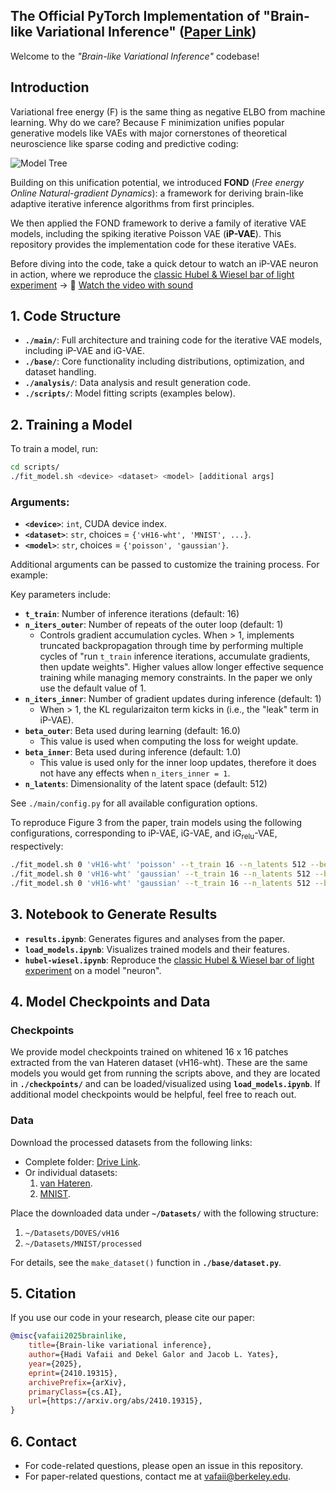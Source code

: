 ## The Official PyTorch Implementation of "Brain-like Variational Inference" ([Paper Link](https://arxiv.org/pdf/2410.19315))

Welcome to the *"Brain-like Variational Inference"* codebase!

## Introduction

Variational free energy (F) is the same thing as negative ELBO from machine learning. Why do we care? Because F minimization unifies popular generative models like VAEs with major cornerstones of theoretical neuroscience like sparse coding and predictive coding:

![Model Tree](./media/model_tree.png)

Building on this unification potential, we introduced **FOND** (*Free energy Online Natural-gradient Dynamics*): a framework for deriving brain-like adaptive iterative inference algorithms from first principles.

We then applied the FOND framework to derive a family of iterative VAE models, including the spiking iterative Poisson VAE (**iP-VAE**). This repository provides the implementation code for these iterative VAEs.

Before diving into the code, take a quick detour to watch an iP-VAE neuron in action, where we reproduce the [classic Hubel & Wiesel bar of light experiment](https://www.youtube.com/watch?v=OGxVfKJqX5E) → 🎥 [Watch the video with sound](./media/hubel_wiesel.mp4)

## 1. Code Structure

- **`./main/`**: Full architecture and training code for the iterative VAE models, including iP-VAE and iG-VAE.
- **`./base/`**: Core functionality including distributions, optimization, and dataset handling.
- **`./analysis/`**: Data analysis and result generation code.
- **`./scripts/`**: Model fitting scripts (examples below).

## 2. Training a Model

To train a model, run:

```bash
cd scripts/
./fit_model.sh <device> <dataset> <model> [additional args]
```

### Arguments:
- **`<device>`**: `int`, CUDA device index.
- **`<dataset>`**: `str`, choices = `{'vH16-wht', 'MNIST', ...}`.
- **`<model>`**: `str`, choices = `{'poisson', 'gaussian'}`.

Additional arguments can be passed to customize the training process. For example:

Key parameters include:
- **`t_train`**: Number of inference iterations (default: 16)
- **`n_iters_outer`**: Number of repeats of the outer loop (default: 1)
  - Controls gradient accumulation cycles. When > 1, implements truncated backpropagation through time by performing multiple cycles of "run ```t_train``` inference iterations, accumulate gradients, then update weights". Higher values allow longer effective sequence training while managing memory constraints. In the paper we only use the default value of 1.
- **`n_iters_inner`**: Number of gradient updates during inference (default: 1)
  - When > 1, the KL regularizaiton term kicks in (i.e., the "leak" term in iP-VAE).
- **`beta_outer`**: Beta used during learning (default: 16.0)
  - This value is used when computing the loss for weight update.
- **`beta_inner`**: Beta used during inference (default: 1.0)
  - This value is used only for the inner loop updates, therefore it does not have any effects when ```n_iters_inner = 1```.
- **`n_latents`**: Dimensionality of the latent space (default: 512)

See `./main/config.py` for all available configuration options.

To reproduce Figure 3 from the paper, train models using the following configurations, corresponding to iP-VAE, iG-VAE, and iG<sub>relu</sub>-VAE, respectively:

```bash
./fit_model.sh 0 'vH16-wht' 'poisson' --t_train 16 --n_latents 512 --beta_outer 24.0
./fit_model.sh 0 'vH16-wht' 'gaussian' --t_train 16 --n_latents 512 --beta_outer 8.0
./fit_model.sh 0 'vH16-wht' 'gaussian' --t_train 16 --n_latents 512 --beta_outer 8.0 --latent_act 'relu'
```

## 3. Notebook to Generate Results

- **`results.ipynb`**: Generates figures and analyses from the paper.
- **`load_models.ipynb`**: Visualizes trained models and their features.
- **`hubel-wiesel.ipynb`**: Reproduce the [classic Hubel & Wiesel bar of light experiment](https://www.youtube.com/watch?v=OGxVfKJqX5E) on a model "neuron".

## 4. Model Checkpoints and Data

### Checkpoints

We provide model checkpoints trained on whitened 16 x 16 patches extracted from the van Hateren dataset (vH16-wht). These are the same models you would get from running the scripts above, and they are located in **`./checkpoints/`** and can be loaded/visualized using **`load_models.ipynb`**. If additional model checkpoints would be helpful, feel free to reach out.

### Data

Download the processed datasets from the following links:

- Complete folder: [Drive Link](https://drive.google.com/drive/folders/1mCrsYtxcbNODcCTCLdaTi5v8yN_n5AMA?usp=sharing).
- Or individual datasets:
    1. [van Hateren](https://drive.google.com/drive/folders/1zaQPZm-8LhRXA24wMj4JeJf3s7Z0iIkM?usp=sharing).
    2. [MNIST](https://drive.google.com/drive/folders/1WQVqoUU1vbNTs4fd5jgA3zZR1j_XN3cC?usp=sharing).

Place the downloaded data under **`~/Datasets/`** with the following structure:

1. `~/Datasets/DOVES/vH16`
2. `~/Datasets/MNIST/processed`

For details, see the ```make_dataset()``` function in **`./base/dataset.py`**.

## 5. Citation

If you use our code in your research, please cite our paper:

```bibtex
@misc{vafaii2025brainlike,
    title={Brain-like variational inference}, 
    author={Hadi Vafaii and Dekel Galor and Jacob L. Yates},
    year={2025},
    eprint={2410.19315},
    archivePrefix={arXiv},
    primaryClass={cs.AI},
    url={https://arxiv.org/abs/2410.19315}, 
}
```

## 6. Contact

- For code-related questions, please open an issue in this repository.
- For paper-related questions, contact me at [vafaii@berkeley.edu](mailto:vafaii@berkeley.edu).
